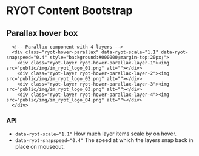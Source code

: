 # RYOT Content Bootstrap

## Parallax hover box 
```
  <!-- Parallax component with 4 layers -->
  <div class="ryot-hover-parallax" data-ryot-scale="1.1" data-ryot-snapspeed="0.4" style="background:#000000;margin-top:20px;">
    <div class="ryot-layer ryot-hover-parallax-layer-1"><img src="public/img/im_ryot_logo_01.png" alt=""></div>
    <div class="ryot-layer ryot-hover-parallax-layer-2"><img src="public/img/im_ryot_logo_02.png" alt=""></div>
    <div class="ryot-layer ryot-hover-parallax-layer-3"><img src="public/img/im_ryot_logo_03.png" alt=""></div>
    <div class="ryot-layer ryot-hover-parallax-layer-4"><img src="public/img/im_ryot_logo_04.png" alt=""></div>
  </div>
```

### API
- `data-ryot-scale="1.1"` How much layer items scale by on hover.
- `data-ryot-snapspeed="0.4"` The speed at which the layers snap back in place on mouseout.